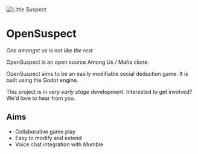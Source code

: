 <img alt="Little Suspect" src="https://github.com/moxvallix/opensuspect/blob/main/misc/images/icon_1.png">

# OpenSuspect

*One amongst us is not like the rest*

OpenSuspect is an open source Among Us / Mafia clone.

OpenSuspect aims to be an easily modifiable social deduction game.
It is built using the Godot engine.

This project is in *very early stage* development.
Interested to get involved? We'd love to hear from you.

## Aims

* Collaborative game play
* Easy to modify and extend
* Voice chat integration with Mumble
